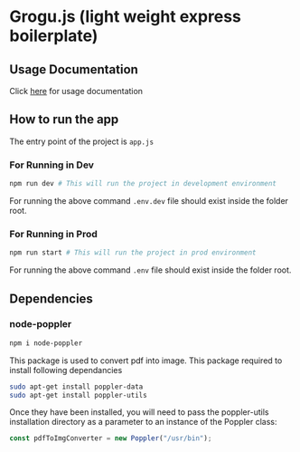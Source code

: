 # Grogu.js (light weight express boilerplate)

## Usage Documentation

Click [here](./docs/index.md) for usage documentation

## How to run the app

The entry point of the project is `app.js`

### For Running in Dev

```sh
npm run dev # This will run the project in development environment
```

For running the above command `.env.dev` file should exist inside the folder root.

### For Running in Prod

```sh
npm run start # This will run the project in prod environment
```

For running the above command `.env` file should exist inside the folder root.

## Dependencies
### node-poppler
```sh
npm i node-poppler
```
This package is used to convert pdf into image.
This package required to install following dependancies

```sh
sudo apt-get install poppler-data
sudo apt-get install poppler-utils
```
Once they have been installed, you will need to pass the poppler-utils installation directory as a parameter to an instance of the Poppler class:

```js
const pdfToImgConverter = new Poppler("/usr/bin");
```
